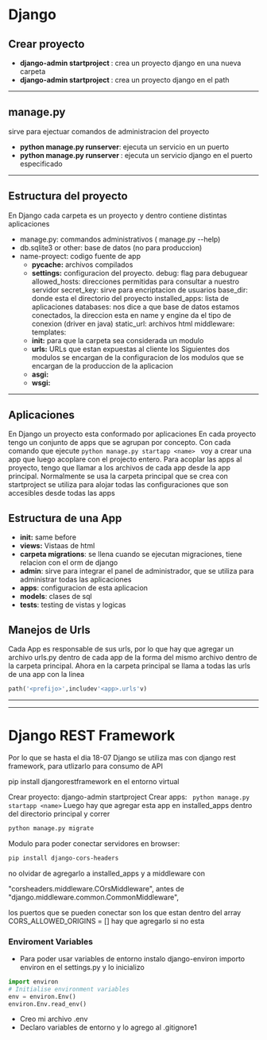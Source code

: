 # Django

## Crear proyecto
- **django-admin startproject <name>** : crea un proyecto django en una nueva carpeta
- **django-admin startproject <name> <path>** : crea un proyecto django en el path
---

## manage.py
sirve para ejectuar comandos de administracion del proyecto
- **python manage.py runserver**: ejecuta un servicio en un puerto
- **python manage.py runserver <port-number>**: ejecuta un servicio django en el puerto especificado
---

## Estructura del proyecto
En Django cada carpeta es un proyecto y dentro contiene distintas aplicaciones
- manage.py: commandos administrativos ( manage.py --help)
- db.sqlite3 or other: base de datos (no para produccion)
- name-proyect: codigo fuente de app
	- **pycache:** archivos compilados
	- **settings:** configuracion del proyecto.
	  debug: flag para debuguear
	  allowed_hosts: direcciones permitidas para consultar a nuestro servidor
	  secret_key: sirve para encriptacion de usuarios
	  base_dir: donde esta el directorio del proyecto
	  installed_apps: lista de aplicaciones
	  databases: nos dice a que base de datos estamos conectados, la direccion esta en name y engine da el tipo de conexion (driver en java)
	  static_url: archivos html
	  middleware:
	  templates:
	- **__init__:** para que la carpeta sea considerada un modulo
	- **urls:** URLs que estan expuestas al cliente
	los Siguientes dos modulos se encargan de la configuracion de los modulos que se encargan de la produccion de la aplicacion
	- **asgi:** 
	- **wsgi:**
---

## Aplicaciones

En Django un proyecto esta conformado por aplicaciones
En cada proyecto tengo un conjunto de apps que se agrupan
por concepto.
Con cada comando que ejecute
  ```python manage.py startapp <name> ```
voy a crear una app que luego acoplare con el projecto entero.
Para acoplar las apps al proyecto, tengo que llamar a los archivos de cada app desde la app principal.
Normalmente se usa la carpeta principal que se crea con startproject
se utiliza para alojar todas las configuraciones que son accesibles 
desde todas las apps

## Estructura de una App

- **__init__:** same before
- **views:** Vistaas de html
- **carpeta migrations**: se llena cuando se ejecutan migraciones, tiene relacion con el orm de django 
- **admin**: sirve para integrar el panel de administrador, que se utiliza para administrar todas las aplicaciones
- **apps**: configuracion de esta aplicacion
- **models**: clases de sql
- **tests**: testing de vistas y logicas

## Manejos de Urls
Cada App es responsable de sus urls, por lo que hay que agregar un archivo urls.py dentro 
de cada app de la forma del mismo archivo dentro de la carpeta principal.
Ahora en la carpeta principal se llama a todas las urls de una app con la linea

```python
path('<prefijo>',includev'<app>.urls'v)
```
---
---

# Django REST Framework

Por lo que se hasta el dia 18-07 Django se utiliza mas con django rest framework, para utlizarlo para consumo de API


pip install djangorestframework en el entorno virtual

Crear proyecto: django-admin startproject
Crear apps: ``` python manage.py startapp <name>```
  Luego hay que agregar esta app en installed_apps dentro del directorio principal y correr 
  ``` bash
python manage.py migrate
  ```
Modulo para poder conectar servidores en browser:
```bash
pip install django-cors-headers
```
no olvidar de agregarlo a installed_apps y a middleware con

"corsheaders.middleware.COrsMiddleware",
antes de 
"django.middleware.common.CommonMiddleware",

los puertos que se pueden conectar son los que estan dentro del array
CORS_ALLOWED_ORIGINS = []
hay que agregarlo si no esta


### Enviroment Variables

- Para poder usar variables de entorno instalo django-environ importo environ en el settings.py y lo inicializo
```python
import environ
# Initialise environment variables
env = environ.Env()
environ.Env.read_env()
```
- Creo mi archivo .env
- Declaro variables de entorno y lo agrego al .gitignore1
